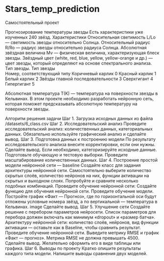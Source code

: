 # Stars_temp_prediction

Самостоятельный проект

Прогнозирование температуры звезды
Есть характеристики уже изученных 240 звёзд.
Характеристики
Относительная светимость L/Lo — светимость звезды относительно Солнца.
Относительный радиус R/Ro — радиус звезды относительно радиуса Солнца.
Абсолютная звёздная величина Mv — физическая величина, характеризующая блеск звезды.
Звёздный цвет (white, red, blue, yellow, yellow-orange и др.) — цвет звезды, который определяют на основе спектрального анализа.
Тип звезды.
Тип звезды	
Номер, соответствующий типу
Коричневый карлик	0
Красный карлик	1
Белый карлик	2
Звёзды главной последовательности	3
Сверхгигант	4
Гипергигант	5

Абсолютная температура T(K) — температура на поверхности звезды в Кельвинах.
В этом проекте необходимо разработать нейронную сеть, которая поможет предсказывать абсолютную температуру на поверхности звезды.

Алгоритм решения задачи
Шаг 1. Загрузка исходных данных из файла
/datasets/6_class.csv 
Шаг 2. Исследовательский анализ
Проведите исследовательский анализ:
количественных данных,
категориальных данных.
Обязательно используйте графический анализ и сделайте вывод.
Шаг 3. Подготовка данных к построению модели
По результату исследовательского анализа внесите корректировки, если они нужны. Сделайте вывод.
Если необходимо, категоризируйте исходные данные.
Подготовьте обучающую и тестовую выборки.
Проведите масштабирование количественных данных.
Шаг 4. Построение простой модели нейронной сети — baseline
Создайте класс для задания архитектуры нейронной сети.
Самостоятельно выберите количество скрытых слоёв, количество нейронов на них, функции активации на скрытых и выходном слоях. Попробуйте и сравните несколько подобных комбинаций.
Проведите обучение нейронной сети:
Создайте функцию для обучения нейронной сети.
Проведите обучение модели.
Постройте график «Факт — Прогноз», где по горизонтальной оси будут отложены условные номера звёзд, а по вертикальной — температура в Кельвинах.
image
Сделайте вывод.
Шаг 5. Улучшение сети
Создайте решение с перебором параметров нейросети. Список параметров для перебора должен включать как минимум «dropout» и «размер батча». Архитектуру нейронной сети: количество слоёв, нейронов, вид функции активации — оставьте как в Baseline, чтобы сравнить результат.
Проведите обучение нейронной сети. Выведите метрику RMSE и график «Факт — прогноз». Метрика RMSE не должна превышать 4500.
Сделайте вывод. Желательно оформить его в виде таблицы или графика.
Шаг 6. Выводы по проекту
Кратко опишите результаты каждого типа модели.
Напишите выводы сравнения двух моделей.
